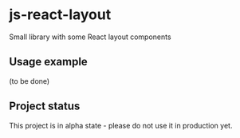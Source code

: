 # js-react-layout

Small library with some React layout components

## Usage example

(to be done)

## Project status

This project is in alpha state - please do not use it in production yet.
